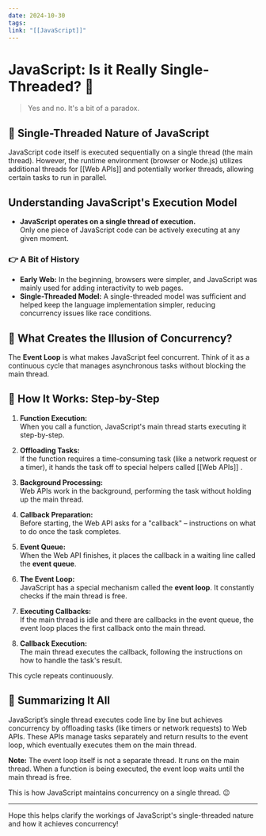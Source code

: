 ```yaml
---
date: 2024-10-30
tags: 
link: "[[JavaScript]]"
---
```


# JavaScript: Is it Really Single-Threaded? 🤔

> Yes and no. It's a bit of a paradox.


## 📌 Single-Threaded Nature of JavaScript

JavaScript code itself is executed sequentially on a single thread (the main thread). However, the runtime environment (browser or Node.js) utilizes additional threads for [[Web APIs]] and potentially worker threads, allowing certain tasks to run in parallel.

## Understanding JavaScript's Execution Model

- **JavaScript operates on a single thread of execution.**  
  Only one piece of JavaScript code can be actively executing at any given moment.

### 👉 A Bit of History

- **Early Web:** In the beginning, browsers were simpler, and JavaScript was mainly used for adding interactivity to web pages.
- **Single-Threaded Model:** A single-threaded model was sufficient and helped keep the language implementation simpler, reducing concurrency issues like race conditions.

## 📌 What Creates the Illusion of Concurrency?

The **Event Loop** is what makes JavaScript feel concurrent. Think of it as a continuous cycle that manages asynchronous tasks without blocking the main thread.

## 📌 How It Works: Step-by-Step

1. **Function Execution:**  
   When you call a function, JavaScript's main thread starts executing it step-by-step.

2. **Offloading Tasks:**  
   If the function requires a time-consuming task (like a network request or a timer), it hands the task off to special helpers called [[Web APIs]] .

3. **Background Processing:**  
   Web APIs work in the background, performing the task without holding up the main thread.

4. **Callback Preparation:**  
   Before starting, the Web API asks for a "callback" – instructions on what to do once the task completes.

5. **Event Queue:**  
   When the Web API finishes, it places the callback in a waiting line called the **event queue**.

6. **The Event Loop:**  
   JavaScript has a special mechanism called the **event loop**. It constantly checks if the main thread is free.

7. **Executing Callbacks:**  
   If the main thread is idle and there are callbacks in the event queue, the event loop places the first callback onto the main thread.

8. **Callback Execution:**  
   The main thread executes the callback, following the instructions on how to handle the task's result.

This cycle repeats continuously.

## 📌 Summarizing It All

JavaScript’s single thread executes code line by line but achieves concurrency by offloading tasks (like timers or network requests) to Web APIs. These APIs manage tasks separately and return results to the event loop, which eventually executes them on the main thread.

**Note:** The event loop itself is not a separate thread. It runs on the main thread. When a function is being executed, the event loop waits until the main thread is free.

This is how JavaScript maintains concurrency on a single thread. 😉

---

Hope this helps clarify the workings of JavaScript's single-threaded nature and how it achieves concurrency!

